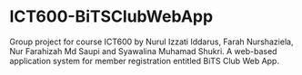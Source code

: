 # ICT600-BiTSClubWebApp
Group project for course ICT600 by Nurul Izzati Iddarus, Farah Nurshaziela, Nur Farahizah Md Saupi and Syawalina Muhamad Shukri. A web-based application system for member registration entitled BiTS Club Web App.
